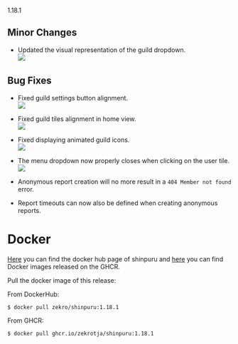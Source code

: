 1.18.1

## Minor Changes

- Updated the visual representation of the guild dropdown.  
  ![](https://i.imgur.com/zg6Sf2l.png)

## Bug Fixes

- Fixed guild settings button alignment.  
  ![](https://i.imgur.com/6rL1lKD.png)

- Fixed guild tiles alignment in home view.  
  ![](https://i.imgur.com/1nDlAr7.png)

- Fixed displaying animated guild icons.  
  ![](https://i.imgur.com/IbIhS7p.gif)

- The menu dropdown now properly closes when clicking on the user tile.  
  ![](https://i.imgur.com/0uYa7Qd.gif)

- Anonymous report creation will no more result in a `404 Member not found` error.

- Report timeouts can now also be defined when creating anonymous reports.

# Docker

[Here](https://hub.docker.com/r/zekro/shinpuru) you can find the docker hub page of shinpuru and [here](https://github.com/zekroTJA?tab=packages&repo_name=shinpuru) you can find Docker images released on the GHCR.

Pull the docker image of this release:

From DockerHub:

```
$ docker pull zekro/shinpuru:1.18.1
```

From GHCR:

```
$ docker pull ghcr.io/zekrotja/shinpuru:1.18.1
```
